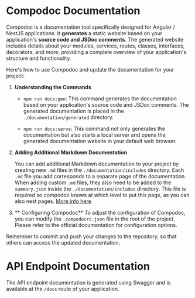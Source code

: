 # Compodoc Documentation

Compodoc is a documentation tool specifically designed for Angular / NestJS applications. It **generates** a static website based on your application's **source code and JSDoc comments**. 
The generated website includes details about your modules, services, routes, classes, interfaces, decorators, and more, providing a complete overview of your application's structure and functionality.

Here's how to use Compodoc and update the documentation for your project:

1. **Understanding the Commands**

    - `npm run docs:gen`: This command generates the documentation based on your application's source code and JSDoc comments. The generated documentation is placed in the `./documentation/generated` directory.

    - `npm run docs:serve`: This command not only generates the documentation but also starts a local server and opens the generated documentation website in your default web browser.

2. **Adding Additional Markdown Documentation**

   You can add additional Markdown documentation to your project by creating new `.md` files in the `./documentation/includes` directory. Each `.md` file you add corresponds to a separate page of the documentation.
   When adding custom `.md` files, they also need to be added to the `summary.json` inside the `./documentation/includes` directory. This file is required so compodoc knows at which level to put this page, as you can also nest pages.
    [More info here](https://compodoc.app/guides/tips-and-tricks.html#additional-documentation)

3. ** Configuring Compodoc**
    To adjust the configuration of Compodoc, you can modify the `.compodocrc.json` file in the root of the project. Please refer to the official documentation for configuration options.


Remember to commit and push your changes to the repository, so that others can access the updated documentation.


# API Endpoint Documentation
The API endpoint documentation is generated using Swagger and is available at the `/docs` route of your application.
